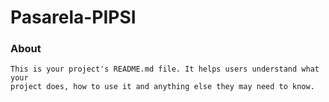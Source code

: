 Pasarela-PIPSI
==============

### About
```
This is your project's README.md file. It helps users understand what your
project does, how to use it and anything else they may need to know.
```
